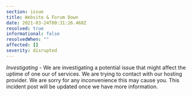 ```yaml
---
section: issue
title: Website & Forum Down
date: 2021-03-24T00:31:26.468Z
resolved: true
informational: false
resolvedWhen: ""
affected: []
severity: disrupted
---
```

*Investigating* - We are investigating a potential issue that might affect the uptime of one our of services. We are trying to contact with our hosting provider. We are sorry for any inconvenience this may cause you. This incident post will be updated once we have more information.
